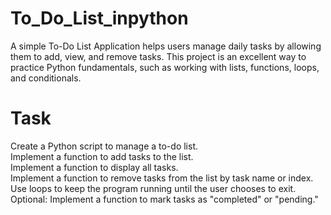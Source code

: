 # To_Do_List_inpython
A simple To-Do List Application helps users manage daily tasks by allowing them to add, view, and remove tasks. This project is an excellent way to practice Python fundamentals, such as working with lists, functions, loops, and conditionals.<br>
# Task<br>
Create a Python script to manage a to-do list.<br>
Implement a function to add tasks to the list.<br>
Implement a function to display all tasks.<br>
Implement a function to remove tasks from the list by task name or index.<br>
Use loops to keep the program running until the user chooses to exit.<br>
Optional: Implement a function to mark tasks as "completed" or "pending."<br>

